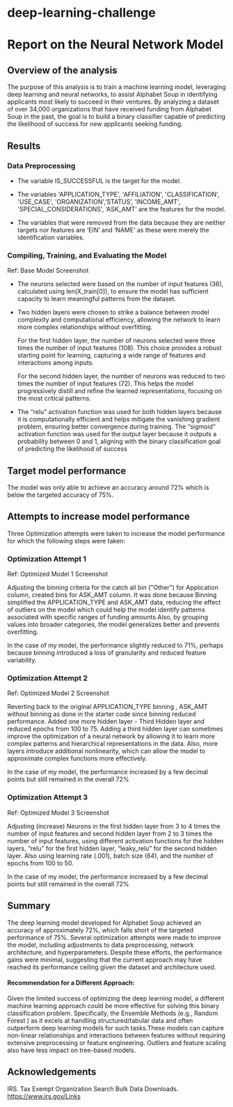 # deep-learning-challenge


# Report on the Neural Network Model

## Overview of the analysis

The purpose of this analysis is to train a machine learning model, leveraging deep learning and neural networks, to assist Alphabet Soup in identifying applicants most likely to succeed in their ventures. By analyzing a dataset of over 34,000 organizations that have received funding from Alphabet Soup in the past, the goal is to build a binary classifier capable of predicting the likelihood of success for new applicants seeking funding.


## Results

### Data Preprocessing

- The variable IS_SUCCESSFUL is the target for the model.

- The variables  'APPLICATION_TYPE', 'AFFILIATION', 'CLASSIFICATION', 'USE_CASE', 'ORGANIZATION',’STATUS’, 'INCOME_AMT', 'SPECIAL_CONSIDERATIONS', ‘ASK_AMT’ are the features for the model.

- The variables that were removed from the data because they are neither targets nor features are ‘EIN’ and ‘NAME’ as these were merely the identification variables.


### Compiling, Training, and Evaluating the Model

Ref: Base Model Screenshot  

- The neurons selected were based on the number of input features (36), calculated using len(X_train[0]), to ensure the model has sufficient capacity to learn meaningful patterns from the dataset.

- Two hidden layers were chosen to strike a balance between model complexity and computational efficiency, allowing the network to learn more complex relationships without overfitting.

    For the first hidden layer, the number of neurons selected were three times the number of input features (108). This choice provides a robust starting point for learning, capturing a wide range of features and interactions among inputs.

    For the second hidden layer, the number of neurons was reduced to two times the number of input features (72). This helps the model progressively distill and refine the learned representations, focusing on the most critical patterns.

- The “relu” activation function was used for both hidden layers because it is computationally efficient and helps mitigate the vanishing gradient problem, ensuring better convergence during training. The “sigmoid” activation function was used for the output layer because it outputs a probability between 0 and 1, aligning with the binary classification goal of predicting the likelihood of success


## Target model performance

The model was only able to achieve an accuracy around 72% which is below the targeted accuracy of 75%.

## Attempts to increase model performance

Three Optimization attempts were taken to increase the model performance for which the following steps were taken:

### Optimization Attempt 1                                   

Ref: Optimized Model 1 Screenshot  

Adjusting the binning criteria for the catch all bin ("Other") for Application column, created bins for ASK_AMT column. It was done because Binning simplified the  APPLICATION_TYPE and ASK_AMT data, reducing the effect of outliers on the model which could help the model identify patterns associated with specific ranges of funding amounts.Also, by grouping values into broader categories, the model generalizes better and prevents overfitting. 

In the case of my model, the performance slightly reduced to 71%, perhaps because binning introduced a loss of granularity and reduced feature variability. 

### Optimization Attempt 2                            

Ref: Optimized Model 2 Screenshot  

Reverting back to the original APPLICATION_TYPE binning ,  ASK_AMT without binning as done in the starter code since binning reduced performance. 
Added one more hidden layer - Third Hidden layer and reduced epochs from 100 to 75. Adding a third hidden layer can sometimes improve the optimization of a neural network by allowing it to learn more complex patterns and hierarchical representations in the data. Also, more layers introduce additional nonlinearity, which can allow the model to approximate complex functions more effectively.

In the case of my model, the performance increased by a few decimal points but still remained in the overall 72%


### Optimization Attempt 3

Ref: Optimized Model 3 Screenshot  

Adjusting (increase) Neurons in the first hidden layer from 3 to 4 times the number of input features and second hidden layer from 2 to 3 times the number of input features, using different activation functions for the hidden layers, “relu” for the first hidden layer, “leaky_relu” for the second hidden layer. Also using learning rate (.001), batch size (64), and the number of epochs from 100 to 50.

In the case of my model, the performance increased by a few decimal points but still remained in the overall 72%


## Summary

The deep learning model developed for Alphabet Soup achieved an accuracy of approximately 72%, which falls short of the targeted performance of 75%. Several optimization attempts were made to improve the model, including adjustments to data preprocessing, network architecture, and hyperparameters. Despite these efforts, the performance gains were minimal, suggesting that the current approach may have reached its performance ceiling given the dataset and architecture used.

#### Recommendation for a Different Approach:

Given the limited success of optimizing the deep learning model, a different machine learning approach could be more effective for solving this binary classification problem. Specifically, the Ensemble Methods (e.g., Random Forest ) as it excels at handling structured/tabular data and often outperform deep learning models for such tasks.These models can capture non-linear relationships and interactions between features without requiring extensive preprocessing or feature engineering. Outliers and feature scaling also have less impact on tree-based models.




## Acknowledgements

IRS. Tax Exempt Organization Search Bulk Data Downloads. https://www.irs.gov/Links